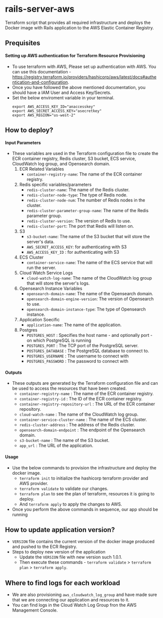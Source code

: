 # rails-server-aws
Terraform script that provides all required infrastructure and deploys the Docker image with Rails application to the AWS Elastic Container Registry.

## Prequisites
#### Setting up AWS authentication for Terraform Resource Provisioning
- To use terraform with AWS, Please set up authentication with AWS. You can use this documentation - https://registry.terraform.io/providers/hashicorp/aws/latest/docs#authentication-and-configuration.
- Once you have followed the above mentioned documentation, you should have a IAM User and Access Key/Secrets.
- Set the below enviroment variable in your terminal.
    ```
    export AWS_ACCESS_KEY_ID="anaccesskey"
    export AWS_SECRET_ACCESS_KEY="asecretkey"
    export AWS_REGION="us-west-2"
    ```

## How to deploy?

#### Input Parameters
- These variables are used in the Terraform configuration file to create the ECR container registry, Redis cluster, S3 bucket, ECS service, CloudWatch log group, and Opensearch domain. 
    1. ECR Related Variables
        - `container-registry-name`: The name of the ECR container registry.
    2. Redis specific variables/parameters
        - `redis-cluster-name`: The name of the Redis cluster.
        - `redis-cluster-node-type`: The type of Redis node.
        - `redis-cluster-node-num`: The number of Redis nodes in the cluster.
        - `redis-cluster-parameter-group-name`: The name of the Redis parameter group.
        - `redis-cluster-version`: The version of Redis to use.
        - `redis-cluster-port`: The port that Redis will listen on.
    3. S3
        - `s3-bucket-name`: The name of the S3 bucket that will store the server's data.
        -  `AWS_SECRET_ACCESS_KEY`: for authenticating with S3
        -  `AWS_ACCESS_KEY_ID` : for authenticating with S3
    4. ECS Cluster
        - `container-service-name`: The name of the ECS service that will run the server.
    5. Cloud Watch Service Logs
        - `cloud-watch-log-name`: The name of the CloudWatch log group that will store the server's logs.
    6. Opensearch Instance Variables
        - `opensearch-domain-name`: The name of the Opensearch domain.
        - `opensearch-domain-engine-version`: The version of Opensearch to use.
        - `opensearch-domain-instance-type`: The type of Opensearch instance.
    7. Application Soecific
        - `application-name`: The name of the application.
    8. Postgres 
        -   `POSTGRES_HOST` : Specifies the host name - and optionally port - on which PostgreSQL is running
        -   `POSTGRES_PORT` : The TCP port of the PostgreSQL server.
        -   `POSTGRES_DATABASE` : The PostgreSQL database to connect to.
        -   `POSTGRES_USERNAME` : The username to connect with
        -   `POSTGRES_PASSWORD` : The password to connect with

#### Outputs
- These outputs are generated by the Terraform configuration file and can be used to access the resources that have been created.
    - `container-registry-name` : The name of the ECR container registry.
    - `container-registry-id` : The ID of the ECR container registry.
    - `container-registry-repository-url` : The URL of the ECR container repository.
    - `cloud-watch-name` : The name of the CloudWatch log group.
    - `container-service-cluster-name` : The name of the ECS cluster.
    - `redis-cluster-address` : The address of the Redis cluster.
    - `opensearch-domain-endpoint` : The endpoint of the Opensearch domain.
    - `s3-bucket-name` : The name of the S3 bucket.
    - `app_url` : The URL of the application.

#### Usage
- Use the below commands to provision the infrastructure and deploy the docker image.
    - `terraform init` to initialize the hashicorp terraform provider and AWS provider.
    - `terraform validate` to validate our changes.
    - `terraform plan` to see the plan of terraform, resources it is going to deploy.
    - And `terraform apply` to apply the changes to AWS.
- Once you perform the above commands in sequence, our app should be running



## How to update application version?
- `VERSION` file contains the current version of the docker image produced and pushed to the ECR Registry.
- Steps to deploy new version of the application 
    - Update the  `VERSION` file with new version such 1.0.1.
    - Then execute these commands - `terraform validate` > `terraform plan` > `terraform apply`.


## Where to find logs for each workload
- We are also provisioning `aws_cloudwatch_log_group` and have made sure that we are connecting our application and resources to it.
- You can find logs in the Cloud Watch Log Group fron the AWS Management Console.